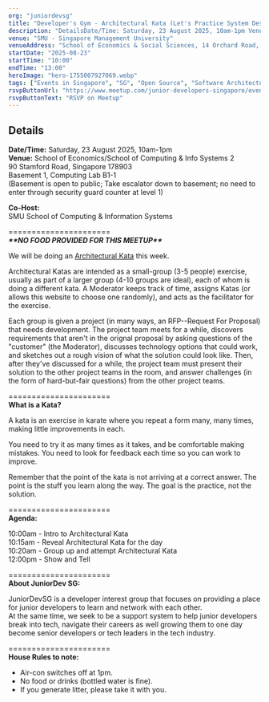 ```yaml
---
org: "juniordevsg"
title: "Developer's Gym - Architectural Kata (Let's Practice System Design)"
description: "DetailsDate/Time: Saturday, 23 August 2025, 10am-1pm Venue: School of Economics/School of Computing & Info Systems 2 90 Stamford Road, Singapore 178903 Basement"
venue: "SMU - Singapore Management University"
venueAddress: "School of Economics & Social Sciences, 14 Orchard Road, Singapore 238827 · Singapore"
startDate: "2025-08-23"
startTime: "10:00"
endTime: "13:00"
heroImage: "hero-1755007927069.webp"
tags: ["Events in Singapore", "SG", "Open Source", "Software Architecture", "Courses and Workshops"]
rsvpButtonUrl: "https://www.meetup.com/junior-developers-singapore/events/310333625"
rsvpButtonText: "RSVP on Meetup"
---
```


## Details

**Date/Time:** Saturday, 23 August 2025, 10am-1pm  
**Venue:** School of Economics/School of Computing & Info Systems 2  
90 Stamford Road, Singapore 178903  
Basement 1, Computing Lab B1-1  
(Basement is open to public; Take escalator down to basement; no need to enter through security guard counter at level 1)

**Co-Host:**  
SMU School of Computing & Information Systems

\======================  
_**\*\*NO FOOD PROVIDED FOR THIS MEETUP\*\***_

We will be doing an [Architectural Kata](https://www.architecturalkatas.com/) this week.

Architectural Katas are intended as a small-group (3-5 people) exercise, usually as part of a larger group (4-10 groups are ideal), each of whom is doing a different kata. A Moderator keeps track of time, assigns Katas (or allows this website to choose one randomly), and acts as the facilitator for the exercise.

Each group is given a project (in many ways, an RFP--Request For Proposal) that needs development. The project team meets for a while, discovers requirements that aren't in the orignal proposal by asking questions of the "customer" (the Moderator), discusses technology options that could work, and sketches out a rough vision of what the solution could look like. Then, after they've discussed for a while, the project team must present their solution to the other project teams in the room, and answer challenges (in the form of hard-but-fair questions) from the other project teams.

\======================  
**What is a Kata?**

A kata is an exercise in karate where you repeat a form many, many times, making little improvements in each.

You need to try it as many times as it takes, and be comfortable making mistakes. You need to look for feedback each time so you can work to improve.

Remember that the point of the kata is not arriving at a correct answer. The point is the stuff you learn along the way. The goal is the practice, not the solution.

\======================  
**Agenda:**

10:00am - Intro to Architectural Kata  
10:15am - Reveal Architectural Kata for the day  
10:20am - Group up and attempt Architectural Kata  
12:00pm - Show and Tell

\======================  
**About JuniorDev SG:**

JuniorDevSG is a developer interest group that focuses on providing a place for junior developers to learn and network with each other.  
At the same time, we seek to be a support system to help junior developers break into tech, navigate their careers as well growing them to one day become senior developers or tech leaders in the tech industry.

\======================  
**House Rules to note:**

-   Air-con switches off at 1pm.
-   No food or drinks (bottled water is fine).
-   If you generate litter, please take it with you.